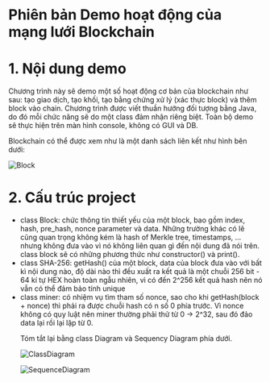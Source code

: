 # Phiên bản Demo hoạt động của mạng lưới Blockchain
<h1> 1. Nội dung demo </h1>
Chương trình này sẽ demo một số hoạt động cơ bản của blockchain như sau: tạo giao dịch, tạo khối, tạo bằng chứng xử lý (xác thực block) và thêm block vào chain. Chương trình được viết thuần hướng đối tượng bằng Java, do đó mỗi chức năng sẽ do một class đảm nhận riêng biệt. Toàn bộ demo sẽ thực hiện trên màn hình console, không có GUI và DB.

Blockchain có thể được xem như là một danh sách liên kết như hình bên dưới:

![Block](https://user-images.githubusercontent.com/43202025/58762419-16691300-857a-11e9-8b9f-418d910f61b3.png)

<h1> 2. Cấu trúc project </h1>
<ul>
<li>class Block: chức thông tin thiết yếu của một block, bao gồm index, hash, pre_hash, nonce parameter và data. Những trường khác có lẽ cũng quan trọng không kém là hash of Merkle tree, timestamps, ... nhưng không đưa vào vì nó không liên quan gì đến nội dung đã nói trên. class block sẽ có những phương thức như constructor() và print().</li>
<li>class SHA-256: getHash() của một block, data của block đưa vào với bất kì nội dung nào, độ dài nào thì đều xuất ra kết quả là một chuỗi 256 bit - 64 kí tự HEX hoàn toàn ngẫu nhiên, vì có đến 2^256 kết quả hash nên nó vẫn có thể đảm bảo tính unique</li>
<li>class miner: có nhiệm vụ tìm tham số nonce, sao cho khi getHash(block + nonce) thì phải ra được chuỗi hash có n số 0 phía trước. Vì nonce không có quy luật nên miner thường phải thử từ 0 -> 2^32, sau đó đảo data lại rồi lại lặp từ 0. </li>
  
Tóm tắt lại bằng class Diagram và Sequency Diagram phía dưới.

![ClassDiagram](https://user-images.githubusercontent.com/43202025/58762577-61375a80-857b-11e9-88f3-e5caf3dd283d.png)

![SequenceDiagram](https://user-images.githubusercontent.com/43202025/58762622-c3905b00-857b-11e9-9037-93f1cbdb9a6a.png)


